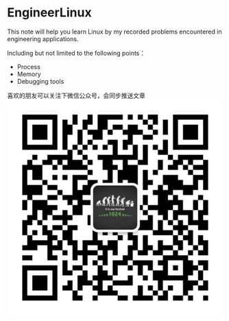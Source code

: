 # EngineerLinux
This note will help you learn Linux by my recorded problems encountered in engineering applications.

Including but not limited to the following points：

- Process
- Memory
- Debugging tools

喜欢的朋友可以关注下微信公众号，会同步推送文章
![Image text](https://github.com/CallonHuang/EngineerLinux/blob/master/img-storage/qrcode_for_gh_615fc73923c4_1280.jpg)